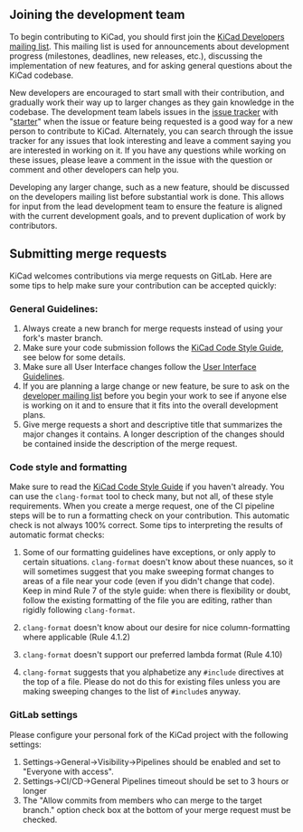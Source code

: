 
## Joining the development team

To begin contributing to KiCad, you should first join the [KiCad Developers mailing list](https://launchpad.net/~kicad-developers). This mailing list is used for announcements about development progress (milestones, deadlines, new releases, etc.), discussing the implementation of new features, and for asking general questions about the KiCad codebase.

New developers are encouraged to start small with their contribution, and gradually work their way up to larger changes as they gain knowledge in the codebase. The development team labels issues in the [issue tracker](https://gitlab.com/kicad/code/kicad/-/issues) with "[starter](https://gitlab.com/kicad/code/kicad/-/issues?scope=all&utf8=%E2%9C%93&state=opened&label_name[]=starter)" when the issue or feature being requested is a good way for a new person to contribute to KiCad. Alternately, you can search through the issue tracker for any issues that look interesting and leave a comment saying you are interested in working on it. If you have any questions while working on these issues, please leave a comment in the issue with the question or comment and other developers can help you.

Developing any larger change, such as a new feature, should be discussed on the developers mailing list before substantial work is done. This allows for input from the lead development team to ensure the feature is aligned with the current development goals, and to prevent duplication of work by contributors.


## Submitting merge requests
KiCad welcomes contributions via merge requests on GitLab.  Here are some tips to help make sure your contribution can be accepted quickly:

### General Guidelines:
1. Always create a new branch for merge requests instead of using your fork's master branch.
2. Make sure your code submission follows the [KiCad Code Style Guide](https://docs.kicad-pcb.org/doxygen/md_Documentation_development_coding-style-policy.html), see below for some details.
3. Make sure all User Interface changes follow the [User Interface Guidelines](https://docs.kicad-pcb.org/doxygen/md_Documentation_development_ui-policy.html).
4. If you are planning a large change or new feature, be sure to ask on the [developer mailing list](https://launchpad.net/~kicad-developers) before you begin your work to see if anyone else is working on it and to ensure that it fits into the overall development plans.
5. Give merge requests a short and descriptive title that summarizes the major changes it contains. A longer description of the changes should be contained inside the description of the merge request.

### Code style and formatting

Make sure to read the [KiCad Code Style Guide](https://docs.kicad-pcb.org/doxygen/md_Documentation_development_coding-style-policy.html) if you haven't already.  You can use the `clang-format` tool to check many, but not all, of these style requirements.  When you create a merge request, one of the CI pipeline steps will be to run a formatting check on your contribution.  This automatic check is not always 100% correct. Some tips to interpreting the results of automatic format checks:

1. Some of our formatting guidelines have exceptions, or only apply to certain situations.  `clang-format` doesn't know about these nuances, so it will sometimes suggest that you make sweeping format changes to areas of a file near your code (even if you didn't change that code).  Keep in mind Rule 7 of the style guide: when there is flexibility or doubt, follow the existing formatting of the file you are editing, rather than rigidly following `clang-format`.

2. `clang-format` doesn't know about our desire for nice column-formatting where applicable (Rule 4.1.2)

3. `clang-format` doesn't support our preferred lambda format (Rule 4.10)

4. `clang-format` suggests that you alphabetize any `#include` directives at the top of a file.  Please do not do this for existing files unless you are making sweeping changes to the list of `#include`s anyway.

### GitLab settings

Please configure your personal fork of the KiCad project with the following settings:

1. Settings->General->Visibility->Pipelines should be enabled and set to "Everyone with access".
2. Settings->CI/CD->General Pipelines timeout should be set to 3 hours or longer
3. The "Allow commits from members who can merge to the target branch." option check box at the bottom of your merge request must be checked.
